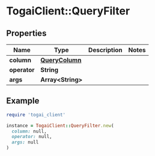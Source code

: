 # TogaiClient::QueryFilter

## Properties

| Name | Type | Description | Notes |
| ---- | ---- | ----------- | ----- |
| **column** | [**QueryColumn**](QueryColumn.md) |  |  |
| **operator** | **String** |  |  |
| **args** | **Array&lt;String&gt;** |  |  |

## Example

```ruby
require 'togai_client'

instance = TogaiClient::QueryFilter.new(
  column: null,
  operator: null,
  args: null
)
```

